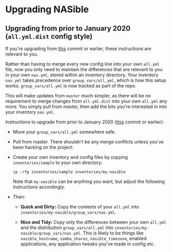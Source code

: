 # Upgrading NASible

## Upgrading from prior to January 2020 (`all.yml.dist` config style)

If you're upgrading from [this](https://github.com/davestephens/nasible/commit/52c7fef3aba08e30331931747c81fb7b3bfd359a) commit or earlier, these instructions are relevant to you.

Rather than having to merge every new config line into your own `all.yml` file, now you only need to maintain the differences that are relevant to you in your own `nas.yml`, stored within an inventory directory. Your inventory `nas.yml` takes precedence over `group_vars/all.yml`, which is how this setup works. `group_vars/all.yml` is now tracked as part of the repo.

This will make updates from `master` much simpler, as there will be no requirement to merge changes from `all.yml.dist` into your own `all.yml` any more. You simply pull from master, then add the bits you're interested in into your inventory `nas.yml`.

Instructions to upgrade from prior to January 2020 ([this]([this](https://github.com/davestephens/nasible/commit/52c7fef3aba08e30331931747c81fb7b3bfd359a)) commit or earlier):

- Move your `group_vars/all.yml` somewhere safe.

- Pull from master. There shouldn't be any merge conflicts unless you've been hacking on the project.

- Create your own inventory and config files by copying `inventories/sample` to your own directory:

    `cp -rfp inventories/sample inventories/my-nasible`

    Note that `my-nasible` can be anything you want, but adjust the following instructions accordingly.

- Then:

    - **Quick and Dirty:** Copy the contents of your `all.yml` into `inventories/my-nasible/group_vars/nas.yml`.

    - **Nice and Tidy:** Copy only the differences between your own `all.yml` and the distribution `group_vars/all.yml` into `inventories/my-nasible/group_vars/nas.yml`. This is likely to be things like `nasible_hostname`, `samba_shares`, `nasible_timezone`, enabled applications, any application tweaks you've made in config etc.

